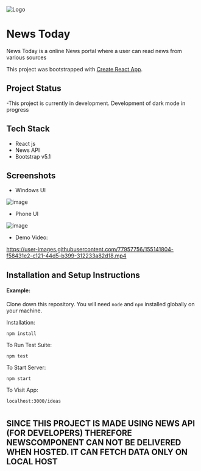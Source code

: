 
![Logo](https://user-images.githubusercontent.com/77957756/155143971-d9adf30e-898d-4226-9c5f-eb9b52286041.png)


# News Today

News Today is a online News portal where a user can read news from various sources

This project was bootstrapped with [Create React App](https://github.com/facebook/create-react-app).

## Project Status
-This project is currently in development. Development of dark mode in progress

## Tech Stack
- React js
- News API
- Bootstrap v5.1

## Screenshots
- Windows UI

![image](https://user-images.githubusercontent.com/77957756/155141180-c117a156-4c70-4d18-91d0-0a1f214c9132.png) 

- Phone UI

![image](https://user-images.githubusercontent.com/77957756/155140994-4956dd84-bdd4-4a3d-b189-bf902fa481d3.png)

- Demo Video: 

https://user-images.githubusercontent.com/77957756/155141804-f58431e2-c121-44d5-b399-312233a82d18.mp4

## Installation and Setup Instructions

#### Example:  

Clone down this repository. You will need `node` and `npm` installed globally on your machine.  

Installation:

`npm install`  

To Run Test Suite:  

`npm test`  

To Start Server:

`npm start`  

To Visit App:

`localhost:3000/ideas`
#
## SINCE THIS PROJECT IS MADE USING NEWS API (FOR DEVELOPERS) THEREFORE NEWSCOMPONENT CAN NOT BE DELIVERED WHEN HOSTED. IT CAN FETCH DATA ONLY ON LOCAL HOST 
